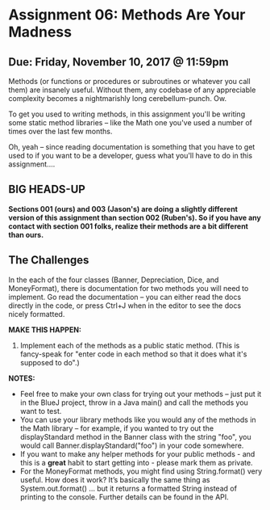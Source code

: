# Assignment 06: Methods Are Your Madness

## Due: Friday, November 10, 2017 @ 11:59pm

Methods (or functions or procedures or subroutines or whatever you call them) are insanely useful. Without them, any codebase of any appreciable complexity becomes a nightmarishly long cerebellum-punch. Ow.

To get you used to writing methods, in this assignment you'll be writing some static method libraries – like the Math one you've used a number of times over the last few months. 

Oh, yeah – since reading documentation is something that you have to get used to if you want to be a developer, guess what you'll have to do in this assignment….

## BIG HEADS-UP

**Sections 001 (ours) and 003 (Jason's) are doing a slightly different version of this assignment than section 002 (Ruben's). So if you have any contact with section 001 folks, realize their methods are a bit different than ours.**

## The Challenges

In the each of the four classes (Banner, Depreciation, Dice, and MoneyFormat), there is documentation for two methods you will need to implement. Go read the documentation –  you can either read the docs directly in the code, or press Ctrl+J when in the editor to see the docs nicely formatted.

**MAKE THIS HAPPEN:**
1.	Implement each of the methods as a public static method. (This is fancy-speak for "enter code in each method so that it does what it's supposed to do".)

**NOTES:**
* Feel free to make your own class for trying out your methods – just put it in the BlueJ project, throw in a Java main() and call the methods you want to test. 
* You can use your library methods like you would any of the methods in the Math library – for example, if you wanted to try out the displayStandard method in the Banner class with the string "foo", you would call Banner.displayStandard("foo") in your code somewhere.
* If you want to make any helper methods for your public methods - and this is a **great** habit to start getting into -  please mark them as private.
* For the MoneyFormat methods, you might find using String.format() very useful. How does it work? It’s basically the same thing as System.out.format() … but it returns a formatted String instead of printing to the console. Further details can be found in the API.
